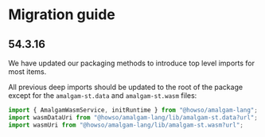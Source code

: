 # Migration guide

## 54.3.16

We have updated our packaging methods to introduce top level imports for most items.

All previous deep imports should be updated to the root of the package except for
the `amalgam-st.data` and `amalgam-st.wasm` files:

```ts
import { AmalgamWasmService, initRuntime } from "@howso/amalgam-lang";
import wasmDataUri from "@howso/amalgam-lang/lib/amalgam-st.data?url";
import wasmUri from "@howso/amalgam-lang/lib/amalgam-st.wasm?url";
```
